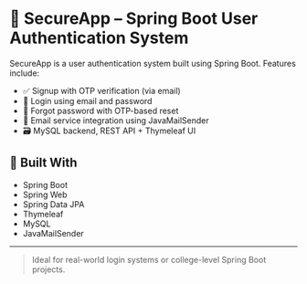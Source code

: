 # 🔐 SecureApp – Spring Boot User Authentication System

SecureApp is a user authentication system built using Spring Boot. Features include:

- ✅ Signup with OTP verification (via email)
- 🔐 Login using email and password
- 🔁 Forgot password with OTP-based reset
- 📧 Email service integration using JavaMailSender
- 🗃️ MySQL backend, REST API + Thymeleaf UI

## 🔧 Built With
- Spring Boot
- Spring Web
- Spring Data JPA
- Thymeleaf
- MySQL
- JavaMailSender

---

> Ideal for real-world login systems or college-level Spring Boot projects.

